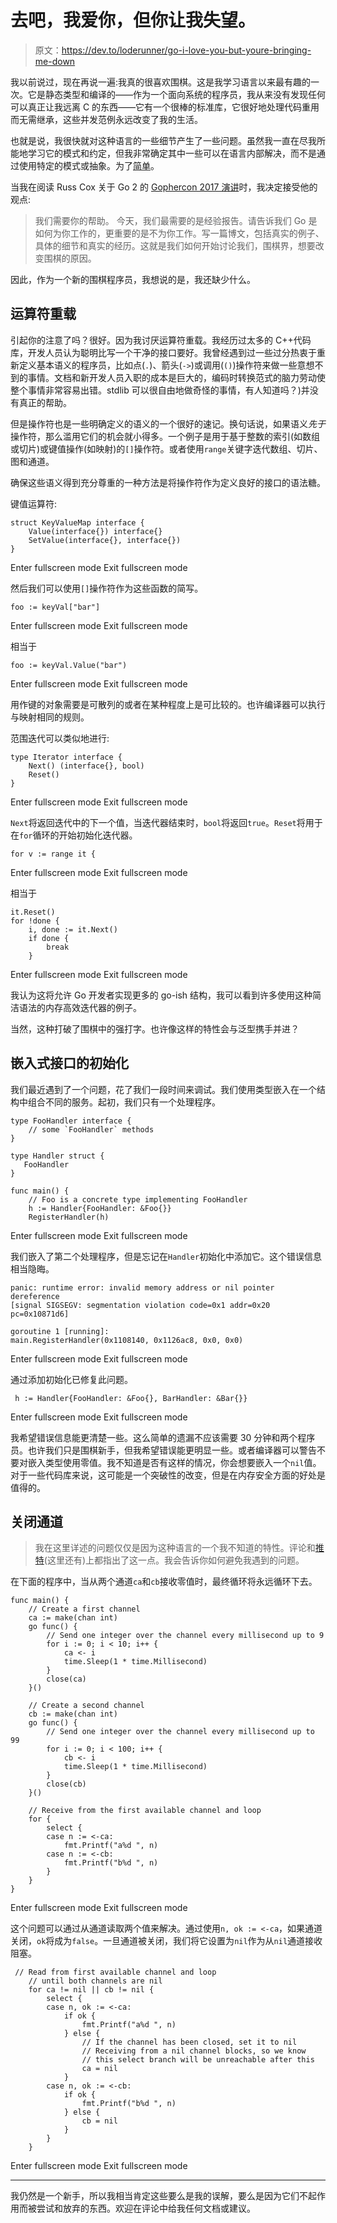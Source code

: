 # 去吧，我爱你，但你让我失望。

> 原文：<https://dev.to/loderunner/go-i-love-you-but-youre-bringing-me-down>

我以前说过，现在再说一遍:我真的很喜欢围棋。这是我学习语言以来最有趣的一次。它是静态类型和编译的——作为一个面向系统的程序员，我从来没有发现任何可以真正让我远离 C 的东西——它有一个很棒的标准库，它很好地处理代码重用而无需继承，这些并发范例永远改变了我的生活。

也就是说，我很快就对这种语言的一些细节产生了一些问题。虽然我一直在尽我所能地学习它的模式和约定，但我非常确定其中一些可以在语言内部解决，而不是通过使用特定的模式或抽象。为了[简单](https://dave.cheney.net/2017/06/15/simplicity-debt)。

当我在阅读 Russ Cox 关于 Go 2 的 [Gophercon 2017 演讲](https://blog.golang.org/toward-go2)时，我决定接受他的观点:

> 我们需要你的帮助。
> 今天，我们最需要的是经验报告。请告诉我们 Go 是如何为你工作的，更重要的是不为你工作。写一篇博文，包括真实的例子、具体的细节和真实的经历。这就是我们如何开始讨论我们，围棋界，想要改变围棋的原因。

因此，作为一个新的围棋程序员，我想说的是，我还缺少什么。

## 运算符重载

引起你的注意了吗？很好。因为我讨厌运算符重载。我经历过太多的 C++代码库，开发人员认为聪明比写一个干净的接口要好。我曾经遇到过一些过分热衷于重新定义基本语义的程序员，比如点(`.`)、箭头(`->`)或调用(`()`)操作符来做一些意想不到的事情。文档和新开发人员入职的成本是巨大的，编码时转换范式的脑力劳动使整个事情非常容易出错。stdlib 可以很自由地做奇怪的事情，有人知道吗？)并没有真正的帮助。

但是操作符也是一些明确定义的语义的一个很好的速记。换句话说，如果语义*先于*操作符，那么滥用它们的机会就小得多。一个例子是用于基于整数的索引(如数组或切片)或键值操作(如映射)的`[]`操作符。或者使用`range`关键字迭代数组、切片、图和通道。

确保这些语义得到充分尊重的一种方法是将操作符作为定义良好的接口的语法糖。

键值运算符:

```
struct KeyValueMap interface {
    Value(interface{}) interface{}
    SetValue(interface{}, interface{})
} 
```

Enter fullscreen mode Exit fullscreen mode

然后我们可以使用`[]`操作符作为这些函数的简写。

```
foo := keyVal["bar"] 
```

Enter fullscreen mode Exit fullscreen mode

相当于

```
foo := keyVal.Value("bar") 
```

Enter fullscreen mode Exit fullscreen mode

用作键的对象需要是可散列的或者在某种程度上是可比较的。也许编译器可以执行与映射相同的规则。

范围迭代可以类似地进行:

```
type Iterator interface {
    Next() (interface{}, bool)
    Reset()
} 
```

Enter fullscreen mode Exit fullscreen mode

`Next`将返回迭代中的下一个值，当迭代器结束时，`bool`将返回`true`。`Reset`将用于在`for`循环的开始初始化迭代器。

```
for v := range it { 
```

Enter fullscreen mode Exit fullscreen mode

相当于

```
it.Reset()
for !done {
    i, done := it.Next()
    if done {
        break
    } 
```

Enter fullscreen mode Exit fullscreen mode

我认为这将允许 Go 开发者实现更多的 go-ish 结构，我可以看到许多使用这种简洁语法的内存高效迭代器的例子。

当然，这种打破了围棋中的强打字。也许像这样的特性会与泛型携手并进？

## 嵌入式接口的初始化

我们最近遇到了一个问题，花了我们一段时间来调试。我们使用类型嵌入在一个结构中组合不同的服务。起初，我们只有一个处理程序。

```
type FooHandler interface {
    // some `FooHandler` methods
}

type Handler struct {
   FooHandler
}

func main() {
    // Foo is a concrete type implementing FooHandler
    h := Handler{FooHandler: &Foo{}}
    RegisterHandler(h) 
```

Enter fullscreen mode Exit fullscreen mode

我们嵌入了第二个处理程序，但是忘记在`Handler`初始化中添加它。这个错误信息相当隐晦。

```
panic: runtime error: invalid memory address or nil pointer dereference
[signal SIGSEGV: segmentation violation code=0x1 addr=0x20 pc=0x10871d6]

goroutine 1 [running]:
main.RegisterHandler(0x1108140, 0x1126ac8, 0x0, 0x0) 
```

Enter fullscreen mode Exit fullscreen mode

通过添加初始化已修复此问题。

```
 h := Handler{FooHandler: &Foo{}, BarHandler: &Bar{}} 
```

Enter fullscreen mode Exit fullscreen mode

我希望错误信息能更清楚一些。这么简单的遗漏不应该需要 30 分钟和两个程序员。也许我们只是围棋新手，但我希望错误能更明显一些。或者编译器可以警告不要对嵌入类型使用零值。我不知道是否有这样的情况，你会想要嵌入一个`nil`值。对于一些代码库来说，这可能是一个突破性的改变，但是在内存安全方面的好处是值得的。

## 关闭通道

> 我在这里详述的问题仅仅是因为这种语言的一个我不知道的特性。评论和[推特](https://twitter.com/Sajma/status/889573024642584576)(这里还有)上都指出了这一点。我会告诉你如何避免我遇到的问题。

在下面的程序中，当从两个通道`ca`和`cb`接收零值时，最终循环将永远循环下去。

```
func main() {
    // Create a first channel
    ca := make(chan int)
    go func() {
        // Send one integer over the channel every millisecond up to 9
        for i := 0; i < 10; i++ {
            ca <- i
            time.Sleep(1 * time.Millisecond)
        }
        close(ca)
    }()

    // Create a second channel
    cb := make(chan int)
    go func() {
        // Send one integer over the channel every millisecond up to 99
        for i := 0; i < 100; i++ {
            cb <- i
            time.Sleep(1 * time.Millisecond)
        }
        close(cb)
    }()

    // Receive from the first available channel and loop
    for {
        select {
        case n := <-ca:
            fmt.Printf("a%d ", n)
        case n := <-cb:
            fmt.Printf("b%d ", n)
        }
    }
} 
```

Enter fullscreen mode Exit fullscreen mode

这个问题可以通过从通道读取两个值来解决。通过使用`n, ok := <-ca`，如果通道关闭，`ok`将成为`false`。一旦通道被关闭，我们将它设置为`nil`作为从`nil`通道接收阻塞。

```
 // Read from first available channel and loop
    // until both channels are nil
    for ca != nil || cb != nil {
        select {
        case n, ok := <-ca:
            if ok {
                fmt.Printf("a%d ", n)
            } else {
                // If the channel has been closed, set it to nil
                // Receiving from a nil channel blocks, so we know
                // this select branch will be unreachable after this
                ca = nil
            }
        case n, ok := <-cb:
            if ok {
                fmt.Printf("b%d ", n)
            } else {
                cb = nil
            }
        }
    } 
```

Enter fullscreen mode Exit fullscreen mode

* * *

我仍然是一个新手，所以我相当肯定这些要么是我的误解，要么是因为它们不起作用而被尝试和放弃的东西。欢迎在评论中给我任何文档或建议。